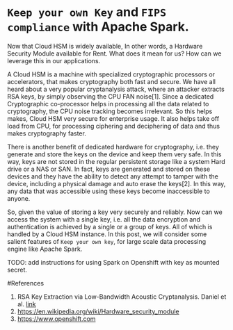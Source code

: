 # `Keep your own Key` and `FIPS compliance` with Apache Spark.

Now that Cloud HSM is widely available, In other words, a Hardware Security Module available for Rent.
What does it mean for us? How can we leverage this in our applications.

A Cloud HSM is a machine with specialized cryptographic processors or accelerators, that makes cryptography 
both fast and secure. We have all heard about a very popular cryptanalysis attack, where an attacker extracts
RSA keys, by simply observing the CPU FAN noise[1]. Since a dedicated Cryptographic co-processor helps in
processing all the data related to cryptography, the CPU noise tracking becomes irrelevant. So this helps makes,
Cloud HSM very secure for enterprise usage. It also helps take off load from CPU, for processing ciphering and
deciphering of data and thus makes cryptography faster. 

There is another benefit of dedicated hardware for cryptography, i.e. they generate and store the keys on the device
 and keep them very safe. In this way, keys are not stored in the regular persistent storage like a system Hard drive 
or a NAS or SAN. In fact, keys are generated and stored on these devices and they have the ability to detect
any attempt to tamper with the device, including a physical damage and auto erase the keys[2]. In this way, any
 data that was accessible using these keys become inaccessible to anyone.

So, given the value of storing a key very securely and reliably. Now can we access the system with a single key, 
i.e. all the data encryption and authentication is achieved by a single or a group of keys. All of which is handled
by a Cloud HSM instance. In this post, we will consider some salient features of `Keep your own key`, for large
scale data processing engine like Apache Spark.

TODO: add instructions for using Spark on Openshift with key as mounted secret.

#References

1. RSA Key Extraction via Low-Bandwidth Acoustic Cryptanalysis. Daniel et al. 
[link](https://phys.org/news/2013-12-trio-rsa-encryption-keys-noise.html)
2. https://en.wikipedia.org/wiki/Hardware_security_module
3. https://www.openshift.com